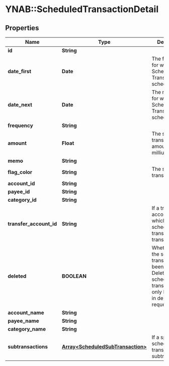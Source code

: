 # YNAB::ScheduledTransactionDetail

## Properties
Name | Type | Description | Notes
------------ | ------------- | ------------- | -------------
**id** | **String** |  | 
**date_first** | **Date** | The first date for which the Scheduled Transaction was scheduled. | 
**date_next** | **Date** | The next date for which the Scheduled Transaction is scheduled. | 
**frequency** | **String** |  | 
**amount** | **Float** | The scheduled transaction amount in milliunits format | 
**memo** | **String** |  | 
**flag_color** | **String** | The scheduled transaction flag | 
**account_id** | **String** |  | 
**payee_id** | **String** |  | 
**category_id** | **String** |  | 
**transfer_account_id** | **String** | If a transfer, the account_id which the scheduled transaction transfers to | 
**deleted** | **BOOLEAN** | Whether or not the scheduled transaction has been deleted.  Deleted scheduled transactions will only be included in delta requests. | 
**account_name** | **String** |  | 
**payee_name** | **String** |  | 
**category_name** | **String** |  | 
**subtransactions** | [**Array&lt;ScheduledSubTransaction&gt;**](ScheduledSubTransaction.md) | If a split scheduled transaction, the subtransactions. | 


